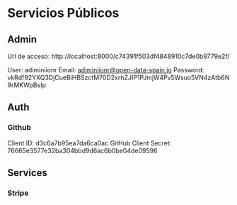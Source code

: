 # Servicios Públicos

## Admin

Url de acceso: http://localhost:8000/c74391f503df4848910c7de0b9779e2f/

User: adiminiionr
Email: adiminiionr@open-data-spain.io
Password: vkRdf92YXQ3DjCueBiHBSzctM70D2xrhZJIP1PJmjW4Pv5Wsuo5VN4zAtb6N9rMKWpBsIp

## Auth

### Github

Client ID: d3c6a7b95ea7da6ca0ac
GitHub Client Secret: 76665e3577e32ba304bbd9d6ac6b0be04de09596


## Services

### Stripe

